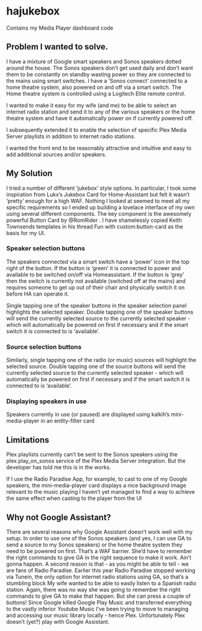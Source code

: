 # hajukebox
Contains my Media Player dashboard code

## Problem I wanted to solve.

I have a mixture of Google smart speakers and Sonos speakers dotted around the house.
The Sonos speakers don’t get used daily and don’t want them to be constantly on standby wasting power so they are connected to the mains using smart switches.
I have a ‘Sonos connect’ connected to a home theatre system, also powered on and off via a smart switch. The Home theatre system is controlled using a Logitech Elite remote control.

I wanted to make it easy for my wife (and me) to be able to select an internet radio station and send it to any of the various speakers or the home theatre system and have it automatically power on if currently powered off.

I subsequently extended it to enable the selection of specific Plex Media Server playlists in addition to internet radio stations.

I wanted the front end to be reasonably attractive and intuitive and easy to add additional sources and/or speakers.

## My Solution
I tried a number of different ‘jukebox’ style options. In particular, I took some inspiration from Lukx’s Jukebox Card for Home-Assistant but felt it wasn’t ‘pretty’ enough for a high WAF.
Nothing I looked at seemed to meet all my specific requirements so I ended up building a lovelace interface of my own using several different components.
The key component is the awesomely powerful Button Card by @RomRider .
I have shamelessly copied Keith Townsends templates in his thread Fun with custom:button-card as the basis for my UI.

### Speaker selection buttons
The speakers connected via a smart switch have a ‘power’ icon in the top right of the button.
If the button is ‘green’ it is connected to power and available to be switched on/off via Homeassistant.
If the button is ‘grey’ then the switch is currently not available (switched off at the mains) and requires someone to get up out of their chair and physically switch it on before HA can operate it.

Single tapping one of the speaker buttons in the speaker selection panel highlights the selected speaker.
Double tapping one of the speaker buttons will send the currently selected source to the currently selected speaker - which will automatically be powered on first if necessary and if the smart switch it is connected to is ‘available’.

### Source selection buttons
Similarly, single tapping one of the radio (or music) sources will highlight the selected source.
Double tapping one of the source buttons will send the currently selected source to the currently selected speaker - which will automatically be powered on first if necessary and if the smart switch it is connected to is ‘available’.

### Displaying speakers in use
Speakers currently in use (or paused) are displayed using kalkih’s mini-media-player
in an entity-filter card

## Limitations
Plex playlists currently can’t be sent to the Sonos speakers using the plex.play_on_sonos service of the Plex Media Server integration. But the developer has told me this is in the works.

If I use the Radio Paradise App, for example, to cast to one of my Google speakers, the mini-media-player card displays a nice background image relevant to the music playing
I haven’t yet managed to find a way to achieve the same effect when casting to the player from the UI

## Why not Google Assistant?
There are several reasons why Google Assistant doesn’t work well with my setup.
In order to use one of the Sonos speakers (and yes, I can use GA to send a source to my Sonos speakers) or the home theatre system they need to be powered on first. That’s a WAF barrier. She’d have to remember the right commands to give GA in the right sequence to make it work. Ain’t gonna happen.
A second reason is that - as you might be able to tell - we are fans of Radio Paradise. Earlier this year Radio Paradise stopped working via Tunein, the only option for internet radio stations using GA, so that’s a stumbling block
My wife wanted to be able to easily listen to a Spanish radio station. Again, there was no way she was going to remember the right commands to give GA to make that happen. But she can press a couple of buttons!
Since Google killed Google Play Music and transferred everything to the vastly inferior Youtube Music I’ve been trying to move to managing and accessing our music library locally - hence Plex. Unfortunately Plex doesn’t (yet?) play with Google Assistant.


